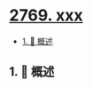 # [2769. xxx](https://github.com/Tdahuyou/TNotes.leetcode/tree/main/notes/2769.%20xxx)

<!-- region:toc -->

- [1. 📝 概述](#1--概述)

<!-- endregion:toc -->

## 1. 📝 概述

